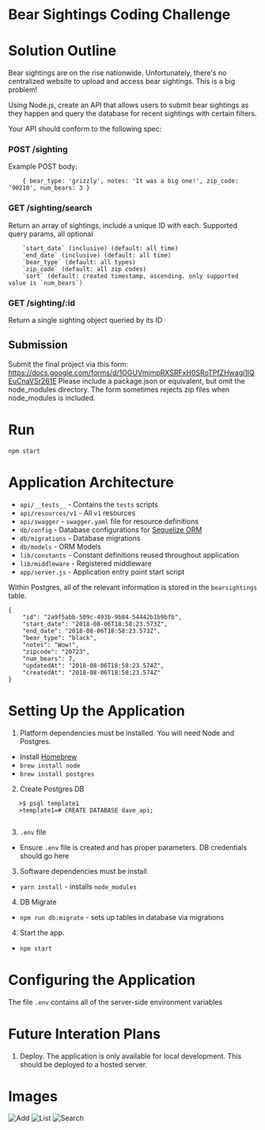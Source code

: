 # Bear Sightings Coding Challenge

# Solution Outline
Bear sightings are on the rise nationwide. Unfortunately, there's no centralized website to upload and access bear sightings. This is a big problem!

Using Node.js, create an API that allows users to submit bear sightings as they happen and query the database for recent sightings with certain filters.

Your API should conform to the following spec:

### POST /sighting ###
Example POST body:
```
    { bear_type: 'grizzly', notes: 'It was a big one!', zip_code: '90210', num_bears: 3 }
```

### GET /sighting/search ###
Return an array of sightings, include a unique ID with each.
Supported query params, all optional
```
    `start_date` (inclusive) (default: all time)
    `end_date` (inclusive) (default: all time)
    `bear_type` (default: all types)
    `zip_code` (default: all zip codes)
    `sort` (default: created timestamp, ascending. only supported value is `num_bears`)
```

### GET /sighting/:id ###
Return a single sighting object queried by its ID

## Submission ##
Submit the final project via this form: https://docs.google.com/forms/d/1OGUVmjmpRXSRFxH0SRoTPfZHwagi1lQEuCnaVSr261E
Please include a package.json or equivalent, but omit the node_modules directory. The form sometimes rejects zip files when node_modules is included.

# Run
`npm start`

# Application Architecture

- `api/__tests__` - Contains the `tests` scripts
- `api/resources/v1` - All `v1` resources
- `api/swagger` - `swagger.yaml` file for resource definitions
- `db/config` - Database configurations for [Sequelize ORM](http://docs.sequelizejs.com/)
- `db/migrations` - Database migrations
- `db/models` - ORM Models
- `lib/constants` - Constant definitions reused throughout application
- `lib/middleware` - Registered middleware
- `app/server.js` - Application entry point start script

Within Postgres, all of the relevant information is stored in the `bearsightings` table.

```
{
    "id": "2a9f5abb-509c-493b-9b84-54442b1b9bfb",
    "start_date": "2018-08-06T18:58:23.573Z",
    "end_date": "2018-08-06T18:58:23.573Z",
    "bear_type": "black",
    "notes": "Wow!",
    "zipcode": "20723",
    "num_bears": 7,
    "updatedAt": "2018-08-06T18:58:23.574Z",
    "createdAt": "2018-08-06T18:58:23.574Z"
}
```

# Setting Up the Application

 
 1. Platform dependencies must be installed. You will need Node and Postgres.
 - Install [Homebrew](https://docs.brew.sh/Installation)
 - `brew install node`
 - `brew install postgres`
 
 2. Create Postgres DB
 ```
    >$ psql template1
    >template1=# CREATE DATABASE dave_api;
    
 ```
 
 3. `.env` file
 - Ensure `.env` file is created and has proper parameters. DB credentials should go here 
 
 3. Software dependencies must be install. 
  - `yarn install` - installs `node_modules`
 
 4. DB Migrate
 - `npm run db:migrate` - sets up tables in database via migrations
 
 4. Start the app. 
 - `npm start`
 
 
 # Configuring the Application
 
 The file `.env` contains all of the server-side environment variables
 
 # Future Interation Plans
 
 1. Deploy. The application is only available for local development. This should be deployed to a hosted server.  

# Images

![Add](https://github.com/chrisrcoles/dave-api/blob/master/images/add.png=250x250)
![List](https://github.com/chrisrcoles/dave-api/blob/master/images/list.png=250x250)
![Search](https://github.com/chrisrcoles/dave-api/blob/master/images/search.png=250x250)
